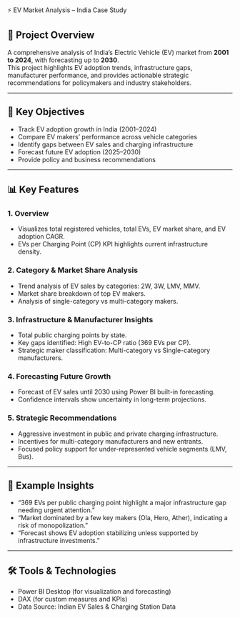 ⚡ EV Market Analysis – India Case Study

## 🚗 Project Overview  
A comprehensive analysis of India’s Electric Vehicle (EV) market from **2001 to 2024**, with forecasting up to **2030**.  
This project highlights EV adoption trends, infrastructure gaps, manufacturer performance, and provides actionable strategic recommendations for policymakers and industry stakeholders.

---

## 🎯 Key Objectives  
- Track EV adoption growth in India (2001–2024)  
- Compare EV makers’ performance across vehicle categories  
- Identify gaps between EV sales and charging infrastructure  
- Forecast future EV adoption (2025–2030)  
- Provide policy and business recommendations  

---

## 📊 Key Features

### 1. Overview  
- Visualizes total registered vehicles, total EVs, EV market share, and EV adoption CAGR.  
- EVs per Charging Point (CP) KPI highlights current infrastructure density.

### 2. Category & Market Share Analysis  
- Trend analysis of EV sales by categories: 2W, 3W, LMV, MMV.  
- Market share breakdown of top EV makers.  
- Analysis of single-category vs multi-category makers.

### 3. Infrastructure & Manufacturer Insights  
- Total public charging points by state.  
- Key gaps identified: High EV-to-CP ratio (369 EVs per CP).  
- Strategic maker classification: Multi-category vs Single-category manufacturers.

### 4. Forecasting Future Growth  
- Forecast of EV sales until 2030 using Power BI built-in forecasting.  
- Confidence intervals show uncertainty in long-term projections.

### 5. Strategic Recommendations  
- Aggressive investment in public and private charging infrastructure.  
- Incentives for multi-category manufacturers and new entrants.  
- Focused policy support for under-represented vehicle segments (LMV, Bus).

---

## 🚀 Example Insights

- “369 EVs per public charging point highlight a major infrastructure gap needing urgent attention.”  
- “Market dominated by a few key makers (Ola, Hero, Ather), indicating a risk of monopolization.”  
- “Forecast shows EV adoption stabilizing unless supported by infrastructure investments.”

---

## 🛠 Tools & Technologies  
- Power BI Desktop (for visualization and forecasting)  
- DAX (for custom measures and KPIs)  
- Data Source: Indian EV Sales & Charging Station Data  


